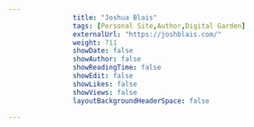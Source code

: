 ---
                title: "Joshua Blais"
                tags: [Personal Site,Author,Digital Garden]
                externalUrl: "https://joshblais.com/"
                weight: 711
                showDate: false
                showAuthor: false
                showReadingTime: false
                showEdit: false
                showLikes: false
                showViews: false
                layoutBackgroundHeaderSpace: false
                ---
